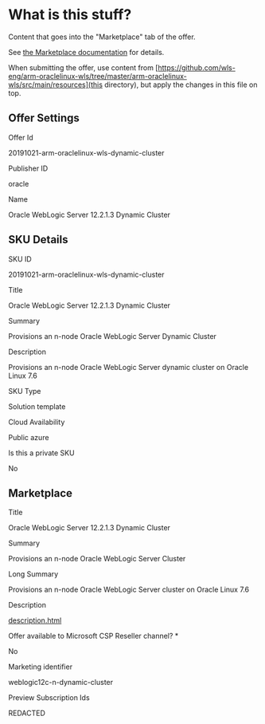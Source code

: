 <!--
Copyright (c) 2021, Oracle and/or its affiliates.
Licensed under the Universal Permissive License v 1.0 as shown at https://oss.oracle.com/licenses/upl.
-->

# What is this stuff?

Content that goes into the "Marketplace" tab of the offer.

See [the Marketplace documentation](https://docs.microsoft.com/en-us/azure/marketplace/cloud-partner-portal/virtual-machine/cpp-marketplace-tab) for details.

When submitting the offer, use content from [https://github.com/wls-eng/arm-oraclelinux-wls/tree/master/arm-oraclelinux-wls/src/main/resources](this directory), but apply the changes in this file on top.

## Offer Settings

Offer Id

20191021-arm-oraclelinux-wls-dynamic-cluster

Publisher ID

oracle

Name 

Oracle WebLogic Server 12.2.1.3 Dynamic Cluster

## SKU Details

SKU ID

20191021-arm-oraclelinux-wls-dynamic-cluster

Title

Oracle WebLogic Server 12.2.1.3 Dynamic Cluster

Summary

Provisions an n-node Oracle WebLogic Server Dynamic Cluster

Description

Provisions an n-node Oracle WebLogic Server dynamic cluster on Oracle Linux 7.6

SKU Type

Solution template

Cloud Availability

Public azure

Is this a private SKU

No

## Marketplace

Title

Oracle WebLogic Server 12.2.1.3 Dynamic Cluster

Summary

Provisions an n-node Oracle WebLogic Server Cluster

Long Summary

Provisions an n-node Oracle WebLogic Server cluster on Oracle Linux 7.6

Description

[description.html](https://raw.githubusercontent.com/wls-eng/arm-oraclelinux-wls/master/arm-oraclelinux-wls/src/main/resources/description.html)

Offer available to Microsoft CSP Reseller channel? *

No

Marketing identifier 

weblogic12c-n-dynamic-cluster

Preview Subscription Ids

REDACTED
